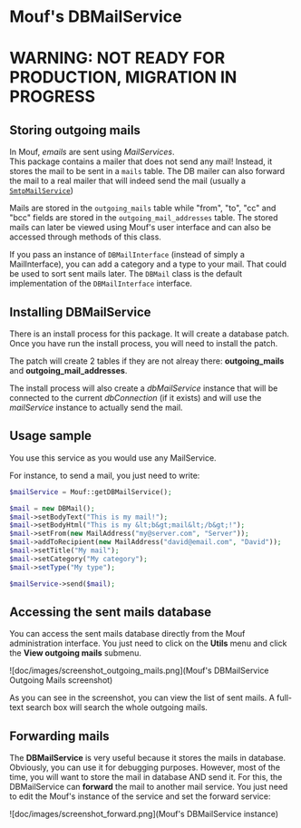 Mouf's DBMailService
====================

WARNING: NOT READY FOR PRODUCTION, MIGRATION IN PROGRESS
========================================================

Storing outgoing mails
----------------------

In Mouf, *emails* are sent using *MailServices*.<br/>
This package contains a mailer that does not send any mail! Instead, it stores the mail to
be sent in a `mails` table. The DB mailer can also forward the mail to a real mailer that will indeed send the mail (usually a [`SmtpMailService`](http://mouf-php.com/packages/mouf/utils.mailer.smtp-mail-service/README.md))

Mails are stored in the `outgoing_mails` table while "from", "to", "cc" and "bcc" fields are stored in the 
`outgoing_mail_addresses` table.
The stored mails can later be viewed using Mouf's user interface and can also be accessed through methods of this class.

If you pass an instance of `DBMailInterface` (instead of simply a MailInterface), you can add a category and a type
to your mail. That could be used to sort sent mails later. The `DBMail` class is the default implementation of the `DBMailInterface` interface.

Installing DBMailService
------------------------

There is an install process for this package. It will create a database patch. Once you have run the install process,
you will need to install the patch.

The patch will create 2 tables if they are not alreay there: <strong>outgoing_mails</strong> and <strong>outgoing_mail_addresses</strong>.

The install process will also create a *dbMailService* instance that will be connected to the current
*dbConnection* (if it exists) and will use the *mailService* instance to actually send the mail.

Usage sample
------------

You use this service as you would use any MailService.


For instance, to send a mail, you just need to write:

```php
$mailService = Mouf::getDBMailService();

$mail = new DBMail();
$mail->setBodyText("This is my mail!");
$mail->setBodyHtml("This is my &lt;b&gt;mail&lt;/b&gt;!");
$mail->setFrom(new MailAddress("my@server.com", "Server"));
$mail->addToRecipient(new MailAddress("david@email.com", "David"));
$mail->setTitle("My mail");
$mail->setCategory("My category");
$mail->setType("My type");

$mailService->send($mail);
```

Accessing the sent mails database
---------------------------------

You can access the sent mails database directly from the Mouf administration interface.
You just need to click on the **Utils** menu and click the **View outgoing mails** submenu.

![doc/images/screenshot_outgoing_mails.png](Mouf's DBMailService Outgoing Mails screenshot)

As you can see in the screenshot, you can view the list of sent mails. A full-text search box will search
the whole outgoing mails.

Forwarding mails
----------------

The **DBMailService** is very useful because it stores the mails in database.
Obviously, you can use it for debugging purposes. However, most of the time, you will want
to store the mail in database AND send it. For this, the DBMailService can **forward** the
mail to another mail service. You just need to edit the Mouf's instance of the service and set the
forward service:

![doc/images/screenshot_forward.png](Mouf's DBMailService instance)
